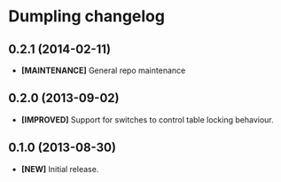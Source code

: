 # Dumpling changelog

## 0.2.1 (2014-02-11)

- **[MAINTENANCE]** General repo maintenance

## 0.2.0 (2013-09-02)

- **[IMPROVED]** Support for switches to control table locking behaviour.

## 0.1.0 (2013-08-30)

- **[NEW]** Initial release.
